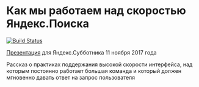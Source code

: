 # Как мы работаем над скоростью Яндекс.Поиска

[![Build Status](https://travis-ci.org/andre487/saturday-2017-11-velocity.svg?branch=gh-pages)](https://travis-ci.org/andre487/saturday-2017-11-velocity)

[Презентация](https://andre487.github.io/saturday-2017-11-velocity/) для Яндекс.Субботника 11 ноября 2017 года

Рассказ о практиках поддержания высокой скорости интерфейса, над которым постоянно работает большая команда и который должен мгновенно давать ответ на запрос пользователя
